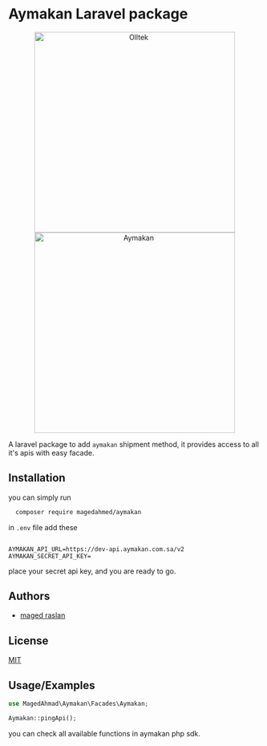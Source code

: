 
# Aymakan Laravel package

<p align="center">
  <img src="https://ollkom.com/wp-content/uploads/2021/11/0002_Olltek.png" width="400" alt="Olltek">
  <img src="https://ollkom.com/wp-content/uploads/2021/11/new_0001_Aymakan.png" width="400" alt="Aymakan">
</p>


A laravel package to add `aymakan` shipment method, it provides access to all it's apis with easy facade.


## Installation

you can simply run

```bash
  composer require magedahmed/aymakan
```

in `.env` file add these

```

AYMAKAN_API_URL=https://dev-api.aymakan.com.sa/v2
AYMAKAN_SECRET_API_KEY=
```

place your secret api key, and you are ready to go.
## Authors

- [maged raslan](https://www.github.com/MagedAhmad)


## License

[MIT](https://choosealicense.com/licenses/mit/)


## Usage/Examples

```php
use MagedAhmad\Aymakan\Facades\Aymakan;

Aymakan::pingApi();
```

you can check all available functions in aymakan php sdk.
